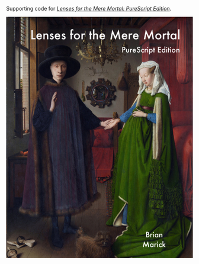 Supporting code for
[*Lenses for the Mere Mortal: PureScript Edition*](https://leanpub.com/lenses).


![](misc/cover.jpg)
